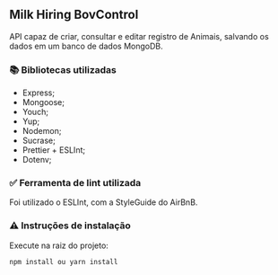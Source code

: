 ## Milk Hiring BovControl

API capaz de criar, consultar e editar registro de Animais, salvando os dados em um banco de dados MongoDB.

### 📚 Bibliotecas utilizadas

- Express;
- Mongoose;
- Youch;
- Yup;
- Nodemon;
- Sucrase;
- Prettier + ESLInt;
- Dotenv;

### ✅ Ferramenta de lint utilizada

Foi utilizado o ESLInt, com a StyleGuide do AirBnB.

### ⚠️ Instruções de instalação

Execute na raiz do projeto:

```
npm install ou yarn install
```
